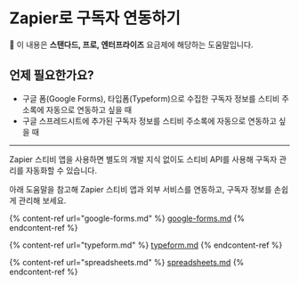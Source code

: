 # Zapier로 구독자 연동하기

💬 이 내용은 **스탠다드, 프로, 엔터프라이즈** 요금제에 해당하는 도움말입니다.

## 언제 필요한가요?

* 구글 폼(Google Forms), 타입폼(Typeform)으로 수집한 구독자 정보를 스티비 주소록에 자동으로 연동하고 싶을 때
* 구글 스프레드시트에 추가된 구독자 정보를 스티비 주소록에 자동으로 연동하고 싶을 때

***

Zapier 스티비 앱을 사용하면 별도의 개발 지식 없이도 스티비 API를 사용해 구독자 관리를 자동화할 수 있습니다.

아래 도움말을 참고해 Zapier 스티비 앱과 외부 서비스를 연동하고, 구독자 정보를 손쉽게 관리해 보세요.

{% content-ref url="google-forms.md" %}
[google-forms.md](google-forms.md)
{% endcontent-ref %}

{% content-ref url="typeform.md" %}
[typeform.md](typeform.md)
{% endcontent-ref %}

{% content-ref url="spreadsheets.md" %}
[spreadsheets.md](spreadsheets.md)
{% endcontent-ref %}
